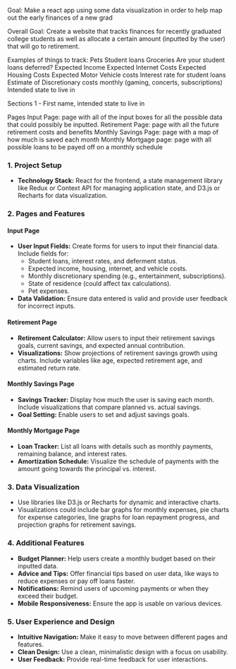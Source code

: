 Goal: Make a react app using some data visualization in order to help map out the early finances of a new grad

Overall Goal:
Create a website that tracks finances for recently graduated college students as well as allocate a certain amount (inputted by the user) that will go to retirement.

Examples of things to track:
Pets
Student loans
Groceries
Are your student loans deferred?
Expected Income
Expected Internet Costs
Expected Housing Costs
Expected Motor Vehicle costs
Interest rate for student loans
Estimate of Discretionary costs monthly (gaming, concerts, subscriptions)
Intended state to live in

Sections
1 - First name, intended state to live in 

Pages
Input Page: page with all of the input boxes for all the possible data that could possibly be inputted. 
Retirement Page: page with all the future retirement costs and benefits
Monthly Savings Page: page with a map of how much is saved each month
Monthly Mortgage page: page with all possible loans to be payed off on a monthly schedule 

### 1. Project Setup
- **Technology Stack:** React for the frontend, a state management library like Redux or Context API for managing application state, and D3.js or Recharts for data visualization.

### 2. Pages and Features
#### Input Page
- **User Input Fields:** Create forms for users to input their financial data. Include fields for:
  - Student loans, interest rates, and deferment status.
  - Expected income, housing, internet, and vehicle costs.
  - Monthly discretionary spending (e.g., entertainment, subscriptions).
  - State of residence (could affect tax calculations).
  - Pet expenses.
- **Data Validation:** Ensure data entered is valid and provide user feedback for incorrect inputs.

#### Retirement Page
- **Retirement Calculator:** Allow users to input their retirement savings goals, current savings, and expected annual contribution.
- **Visualizations:** Show projections of retirement savings growth using charts. Include variables like age, expected retirement age, and estimated return rate.

#### Monthly Savings Page
- **Savings Tracker:** Display how much the user is saving each month. Include visualizations that compare planned vs. actual savings.
- **Goal Setting:** Enable users to set and adjust savings goals.

#### Monthly Mortgage Page
- **Loan Tracker:** List all loans with details such as monthly payments, remaining balance, and interest rates.
- **Amortization Schedule:** Visualize the schedule of payments with the amount going towards the principal vs. interest.

### 3. Data Visualization
- Use libraries like D3.js or Recharts for dynamic and interactive charts.
- Visualizations could include bar graphs for monthly expenses, pie charts for expense categories, line graphs for loan repayment progress, and projection graphs for retirement savings.

### 4. Additional Features
- **Budget Planner:** Help users create a monthly budget based on their inputted data.
- **Advice and Tips:** Offer financial tips based on user data, like ways to reduce expenses or pay off loans faster.
- **Notifications:** Remind users of upcoming payments or when they exceed their budget.
- **Mobile Responsiveness:** Ensure the app is usable on various devices.

### 5. User Experience and Design
- **Intuitive Navigation:** Make it easy to move between different pages and features.
- **Clean Design:** Use a clean, minimalistic design with a focus on usability.
- **User Feedback:** Provide real-time feedback for user interactions.
